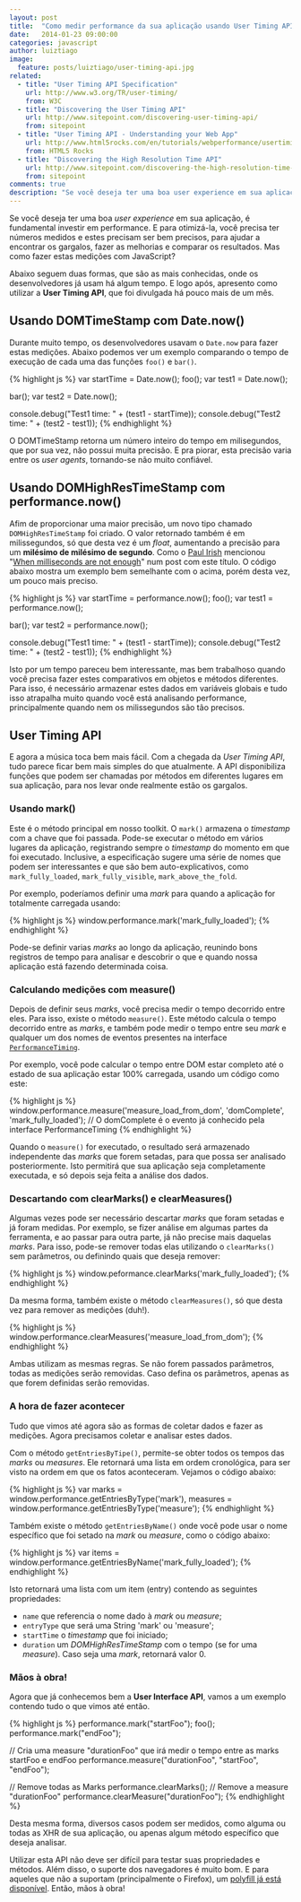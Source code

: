 ```yaml
---
layout: post
title:  "Como medir performance da sua aplicação usando User Timing API"
date:   2014-01-23 09:00:00
categories: javascript
author: luiztiago
image:
  feature: posts/luiztiago/user-timing-api.jpg
related:
  - title: "User Timing API Specification"
    url: http://www.w3.org/TR/user-timing/
    from: W3C
  - title: "Discovering the User Timing API"
    url: http://www.sitepoint.com/discovering-user-timing-api/
    from: sitepoint
  - title: "User Timing API - Understanding your Web App"
    url: http://www.html5rocks.com/en/tutorials/webperformance/usertiming/
    from: HTML5 Rocks
  - title: "Discovering the High Resolution Time API"
    url: http://www.sitepoint.com/discovering-the-high-resolution-time-api/
    from: sitepoint
comments: true
description: "Se você deseja ter uma boa user experience em sua aplicação, é fundamental investir em performance. E para otimizá-la, você precisa ter números medidos e estes precisam ser bem precisos, para ajudar a encontrar os gargalos, fazer as melhorias e comparar os resultados. Mas como fazer estas medições com JavaScript?"
---
```


Se você deseja ter uma boa *user experience* em sua aplicação, é fundamental investir em performance. E para otimizá-la, você precisa ter números medidos e estes precisam ser bem precisos, para ajudar a encontrar os gargalos, fazer as melhorias e comparar os resultados. Mas como fazer estas medições com JavaScript?

Abaixo seguem duas formas, que são as mais conhecidas, onde os desenvolvedores já usam há algum tempo. E logo após, apresento como utilizar a **User Timing API**, que foi divulgada há pouco mais de um mês.

## Usando DOMTimeStamp com Date.now()

Durante muito tempo, os desenvolvedores usavam o `Date.now` para fazer estas medições. Abaixo podemos ver um exemplo comparando o tempo de execução de cada uma das funções `foo()` e `bar()`.

{% highlight js %}
var startTime = Date.now();
foo();
var test1 = Date.now();

bar();
var test2 = Date.now();

console.debug("Test1 time: " + (test1 - startTime));
console.debug("Test2 time: " + (test2 - test1));
{% endhighlight %}

O DOMTimeStamp retorna um número inteiro do tempo em milisegundos, que por sua vez, não possui muita precisão. E pra piorar, esta precisão varia entre os *user agents*, tornando-se não muito confiável.

## Usando DOMHighResTimeStamp com performance.now()

Afim de proporcionar uma maior precisão, um novo tipo chamado `DOMHighResTimeStamp` foi criado. O valor retornado também é em milissegundos, só que desta vez é um *float*, aumentando a precisão para um **milésimo de milésimo de segundo**. Como o [Paul Irish](https://twitter.com/paul_irish) mencionou "[When milliseconds are not enough](http://updates.html5rocks.com/2012/08/When-milliseconds-are-not-enough-performance-now)" num post com este título. O código abaixo mostra um exemplo bem semelhante com o acima, porém desta vez, um pouco mais preciso.

{% highlight js %}
var startTime = performance.now();
foo();
var test1 = performance.now();

bar();
var test2 = performance.now();

console.debug("Test1 time: " + (test1 - startTime));
console.debug("Test2 time: " + (test2 - test1));
{% endhighlight %}

Isto por um tempo pareceu bem interessante, mas bem trabalhoso quando você precisa fazer estes comparativos em objetos e métodos diferentes. Para isso, é necessário armazenar estes dados em variáveis globais e tudo isso atrapalha muito quando você está analisando performance, principalmente quando nem os milissegundos são tão precisos.

## User Timing API

E agora a música toca bem mais fácil. Com a chegada da *User Timing API*, tudo parece ficar bem mais simples do que atualmente. A API disponibiliza funções que podem ser chamadas por métodos em diferentes lugares em sua aplicação, para nos levar onde realmente estão os gargalos.

### Usando mark()

Este é o método principal em nosso toolkit. O `mark()` armazena o *timestamp* com a chave que foi passada. Pode-se executar o método em vários lugares da aplicação, registrando sempre o *timestamp* do momento em que foi executado. Inclusive, a especificação sugere uma série de nomes que podem ser interessantes e que são bem auto-explicativos, como `mark_fully_loaded`, `mark_fully_visible`, `mark_above_the_fold`.

Por exemplo, poderíamos definir uma *mark* para quando a aplicação for totalmente carregada usando:

{% highlight js %}
window.performance.mark('mark_fully_loaded');
{% endhighlight %}

Pode-se definir varias *marks* ao longo da aplicação, reunindo bons registros de tempo para analisar e descobrir o que e quando nossa aplicação está fazendo determinada coisa.

### Calculando medições com measure()

Depois de definir seus *marks*, você precisa medir o tempo decorrido entre eles. Para isso, existe o método `measure()`. Este método calcula o tempo decorrido entre as *marks*, e também pode medir o tempo entre seu *mark* e qualquer um dos nomes de eventos presentes na interface [`PerformanceTiming`](http://www.w3.org/TR/navigation-timing/#sec-navigation-timing-interface).

Por exemplo, você pode calcular o tempo entre DOM estar completo até o estado de sua aplicação estar 100% carregada, usando um código como este:

{% highlight js %}
window.performance.measure('measure_load_from_dom', 'domComplete', 'mark_fully_loaded');
// O domComplete é o evento já conhecido pela interface PerformanceTiming
{% endhighlight %}

Quando o `measure()` for executado, o resultado será armazenado independente das *marks* que forem setadas, para que possa ser analisado posteriormente. Isto permitirá que sua aplicação seja completamente executada, e só depois seja feita a análise dos dados.

### Descartando com clearMarks() e clearMeasures()

Algumas vezes pode ser necessário descartar *marks* que foram setadas e já foram medidas. Por exemplo, se fizer análise em algumas partes da ferramenta, e ao passar para outra parte, já não precise mais daquelas *marks*. Para isso, pode-se remover todas elas utilizando o `clearMarks()` sem parâmetros, ou definindo quais que deseja remover:

{% highlight js %}
window.peformance.clearMarks('mark_fully_loaded');
{% endhighlight %}

Da mesma forma, também existe o método `clearMeasures()`, só que desta vez para remover as medições (duh!).

{% highlight js %}
window.performance.clearMeasures('measure_load_from_dom');
{% endhighlight %}

Ambas utilizam as mesmas regras. Se não forem passados parâmetros, todas as medições serão removidas. Caso defina os parâmetros, apenas as que forem definidas serão removidas.

### A hora de fazer acontecer

Tudo que vimos até agora são as formas de coletar dados e fazer as medições. Agora precisamos coletar e analisar estes dados.

Com o método `getEntriesByTipe()`, permite-se obter todos os tempos das *marks* ou *measures*. Ele retornará uma lista em ordem cronológica, para ser visto na ordem em que os fatos aconteceram. Vejamos o código abaixo:

{% highlight js %}
var marks = window.performance.getEntriesByType('mark'),
    measures = window.performance.getEntriesByType('measure');
{% endhighlight %}

Também existe o método `getEntriesByName()` onde você pode usar o nome específico que foi setado na *mark* ou *measure*, como o código abaixo:

{% highlight js %}
var items = window.performance.getEntriesByName('mark_fully_loaded');
{% endhighlight %}

Isto retornará uma lista com um item (entry) contendo as seguintes propriedades:

* `name` que referencia o nome dado à *mark* ou *measure*;
* `entryType` que será uma String 'mark' ou 'measure';
* `startTime` o *timestamp* que foi iniciado;
* `duration` um *DOMHighResTimeStamp* com o tempo (se for uma *measure*). Caso seja uma *mark*, retornará valor 0.

### Mãos à obra!

Agora que já conhecemos bem a **User Interface API**, vamos a um exemplo contendo tudo o que vimos até então.

{% highlight js %}
performance.mark("startFoo");
foo();
performance.mark("endFoo");

// Cria uma measure "durationFoo" que irá medir o tempo entre as marks startFoo e endFoo
performance.measure("durationFoo", "startFoo", "endFoo");

// Remove todas as Marks
performance.clearMarks();
// Remove a measure "durationFoo"
performance.clearMeasure("durationFoo");
{% endhighlight %}

Desta mesma forma, diversos casos podem ser medidos, como alguma ou todas as XHR de sua aplicação, ou apenas algum método específico que deseja analisar.

Utilizar esta API não deve ser difícil para testar suas propriedades e métodos. Além disso, o suporte dos navegadores é muito bom. E para aqueles que não a suportam (principalmente o Firefox), um [polyfill já está disponível](https://gist.github.com/pmeenan/5902672). Então, mãos à obra!